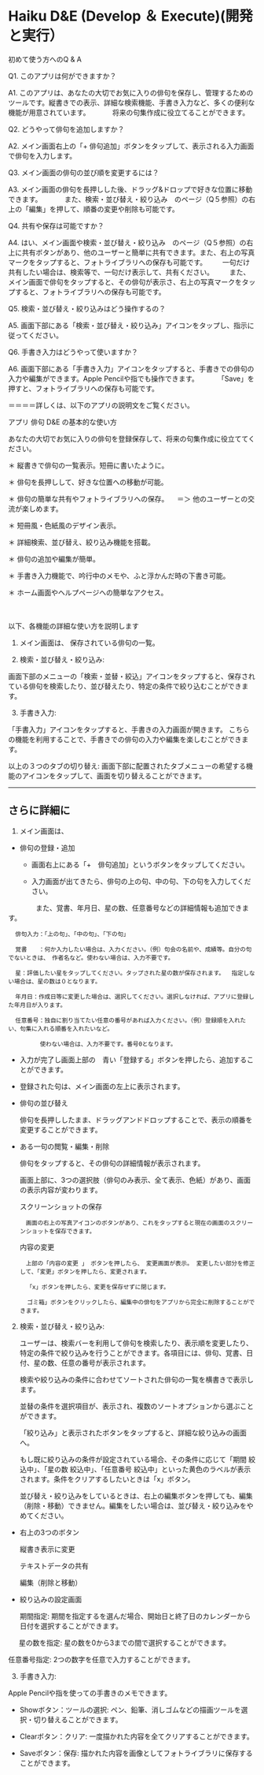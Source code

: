 # Haiku D&E (Develop ＆ Execute)(開発と実行）

初めて使う方へのQ & A

Q1. このアプリは何ができますか？

A1. このアプリは、あなたの大切でお気に入りの俳句を保存し、管理するためのツールです。縦書きでの表示、詳細な検索機能、手書き入力など、多くの便利な機能が用意されています。
　　　将来の句集作成に役立てることができます。
   
Q2. どうやって俳句を追加しますか？

A2. メイン画面右上の「+ 俳句追加」ボタンをタップして、表示される入力画面で俳句を入力します。

Q3. メイン画面の俳句の並び順を変更するには？

A3. メイン画面の俳句を長押しした後、ドラッグ&ドロップで好きな位置に移動できます。
　　　また、検索・並び替え・絞り込み　のページ（Q５参照）の右上の「編集」を押して、順番の変更や削除も可能です。

Q4. 共有や保存は可能ですか？

A4. はい、メイン画面や検索・並び替え・絞り込み　のページ（Q５参照）の右上に共有ボタンがあり、他のユーザーと簡単に共有できます。また、右上の写真マークをタップすると、フォトライブラリへの保存も可能です。
　　一句だけ共有したい場合は、検索等で、一句だけ表示して、共有ください。
　　また、メイン画面で俳句をタップすると、その俳句が表示さ、右上の写真マークをタップすると、フォトライブラリへの保存も可能です。

Q5. 検索・並び替え・絞り込みはどう操作するの？

A5. 画面下部にある「検索・並び替え・絞り込み」アイコンをタップし、指示に従ってください。

Q6. 手書き入力はどうやって使いますか？

A6. 画面下部にある「手書き入力」アイコンをタップすると、手書きでの俳句の入力や編集ができます。Apple Pencilや指でも操作できます。
　　　「Save」を押すと、フォトライブラリへの保存も可能です。

＝＝＝＝詳しくは、以下のアプリの説明文をご覧ください。

アプリ 俳句 D&E の基本的な使い方

あなたの大切でお気に入りの俳句を登録保存して、将来の句集作成に役立ててください。

＊ 縦書きで俳句の一覧表示。短冊に書いたように。

＊ 俳句を長押しして、好きな位置への移動が可能。

＊ 俳句の簡単な共有やフォトライブラリへの保存。
　＝＞ 他のユーザーとの交流が楽しめます。
 
＊ 短冊風・色紙風のデザイン表示。

＊ 詳細検索、並び替え、絞り込み機能を搭載。

＊ 俳句の追加や編集が簡単。

＊ 手書き入力機能で、吟行中のメモや、ふと浮かんだ時の下書き可能。

＊ ホーム画面やヘルプページへの簡単なアクセス。

　　　　　　

以下、各機能の詳細な使い方を説明します


1. メイン画面は、
保存されている俳句の一覧。

2. 検索・並び替え・絞り込み:
   
画面下部のメニューの「検索・並替・絞込」アイコンをタップすると、保存されている俳句を検索したり、並び替えたり、特定の条件で絞り込むことができます。

3. 手書き入力:
   
「手書入力」アイコンをタップすると、手書きの入力画面が開きます。
こちらの機能を利用することで、手書きでの俳句の入力や編集を楽しむことができます。


以上の３つのタブの切り替え:
画面下部に配置されたタブメニューの希望する機能のアイコンをタップして、画面を切り替えることができます。

---------
さらに詳細に
---------


1. メイン画面は、
   
* 俳句の登録・追加
  
    * 画面右上にある「+　俳句追加」というボタンをタップしてください。
      
    * 入力画面が出てきたら、俳句の上の句、中の句、下の句を入力してください。
      
　　　　また、覚書、年月日、星の数、任意番号などの詳細情報も追加できます。  
    
      俳句入力：「上の句」、「中の句」、「下の句」
  
      覚書　　：何か入力したい場合は、入力ください。（例）句会の名前や、成績等。自分の句でないときは、　作者名など。使わない場合は、入力不要です。
  
      星：評価したい星をタップしてください。タップされた星の数が保存されます。  指定しない場合は、星の数は０となります。

      年月日：作成日等に変更した場合は、選択してください。選択しなければ、アプリに登録した年月日が入ります。
  
      任意番号：独自に割り当てたい任意の番号があれば入力ください。（例）登録順を入れたい、句集に入れる順番を入れたいなど。
      
             使わない場合は、入力不要です。番号0となります。
             
  
* 入力が完了し画面上部の　青い「登録する」ボタンを押したら、追加することができます。
  
* 登録された句は、メイン画面の左上に表示されます。
  
* 俳句の並び替え
  
    俳句を長押ししたまま、ドラッグアンドドロップすることで、表示の順番を変更することができます。
      
* ある一句の閲覧・編集・削除
  
    俳句をタップすると、その俳句の詳細情報が表示されます。
      
    画面上部に、3つの選択肢（俳句のみ表示、全て表示、色紙）があり、画面の表示内容が変わります。
      
    スクリーンショットの保存

      　画面の右上の写真アイコンのボタンがあり、これをタップすると現在の画面のスクリーンショットを保存できます。
      
    内容の変更
      
      　上部の「内容の変更 」　ボタンを押したら、　変更画面が表示。 変更したい部分を修正して、「変更」ボタンを押したら、変更されます。

       　「x」ボタンを押したら、変更を保存せずに閉じます。
    
        ゴミ箱」ボタンをクリックしたら、編集中の俳句をアプリから完全に削除することができます。

  

2. 検索・並び替え・絞り込み:
   
    ユーザーは、検索バーを利用して俳句を検索したり、表示順を変更したり、特定の条件で絞り込みを行うことができます。各項目には、俳句、覚書、日付、星の数、任意の番号が表示されます。
      
    検索や絞り込みの条件に合わせてソートされた俳句の一覧を横書きで表示します。
      
    並替の条件を選択項目が、表示され、複数のソートオプションから選ぶことができます。
      
    「絞り込み」と表示されたボタンをタップすると、詳細な絞り込みの画面へ。
      
    もし既に絞り込みの条件が設定されている場合、その条件に応じて「期間 絞込中」、「星の数 絞込中」、「任意番号 絞込中」といった黄色のラベルが表示されます。条件をクリアするしたいときは「x」ボタン。
      
    並び替え・絞り込みをしているときは、右上の編集ボタンを押しても、編集（削除・移動）できません。編集をしたい場合は、並び替え・絞り込みをやめてください。
    
* 右上の3つのボタン
  
    縦書き表示に変更
      
    テキストデータの共有
      
    編集（削除と移動）
      
* 絞り込みの設定画面

    期間指定: 期間を指定するを選んだ場合、開始日と終了日のカレンダーから日付を選択することができます。

  　 星の数を指定: 星の数を0から3までの間で選択することができます。   
   
   任意番号指定: 2つの数字を任意で入力することができます。
   
3. 手書き入力:
   
Apple Pencilや指を使っての手書きのメモできます。

* Showボタン：ツールの選択: ペン、鉛筆、消しゴムなどの描画ツールを選択・切り替えることができます。
  
* Clearボタン：クリア: 一度描かれた内容を全てクリアすることができます。
  
* Saveボタン：保存: 描かれた内容を画像としてフォトライブラリに保存することができます。
  



